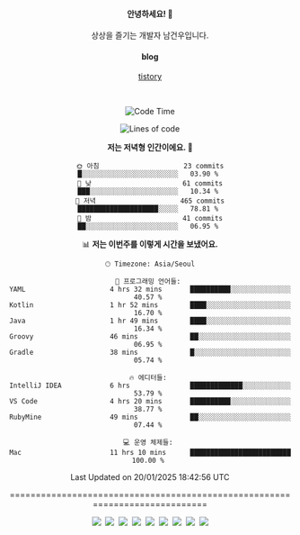 <!--
  **curiousKidd/curiousKidd** is a ✨ _special_ ✨ repository because its `README.md` (this file) appears on your GitHub profile.

  Here are some ideas to get you started:

  - 🔭 I’m currently working on ...
  - 🌱 I’m currently learning ...
  - 👯 I’m looking to collaborate on ...
  - 🤔 I’m looking for help with ...
  - 💬 Ask me about ...
  - 📫 How to reach me: ...
  - 😄 Pronouns: ...
  - ⚡ Fun fact: ...
  -->
<div align="center">
 
  #### 안녕하세요! 👋
  상상을 즐기는 개발자 남건우입니다.
  <br />
  
  #### blog
  [tistory](https://curiouskidd.tistory.com/)
  
  <br />

<!--START_SECTION:waka-->
![Code Time](http://img.shields.io/badge/Code%20Time-332%20hrs%2033%20mins-blue)

![Lines of code](https://img.shields.io/badge/%EC%A0%80%EB%8A%94%20%EC%97%AC%ED%83%9C%EA%B9%8C%EC%A7%80%20-10.1%20million%20%EC%A4%84%EC%9D%98%20%EC%BD%94%EB%93%9C%EB%A5%BC%20%EC%9E%91%EC%84%B1%ED%96%88%EC%96%B4%EC%9A%94.-blue)

**저는 저녁형 인간이에요. 🦉** 

```text
🌞 아침                     23 commits          █░░░░░░░░░░░░░░░░░░░░░░░░   03.90 % 
🌆 낮　                     61 commits          ███░░░░░░░░░░░░░░░░░░░░░░   10.34 % 
🌃 저녁                     465 commits         ████████████████████░░░░░   78.81 % 
🌙 밤　                     41 commits          ██░░░░░░░░░░░░░░░░░░░░░░░   06.95 % 
```


📊 **저는 이번주를 이렇게 시간을 보냈어요.** 

```text
🕑︎ Timezone: Asia/Seoul

💬 프로그래밍 언어들: 
YAML                     4 hrs 32 mins       ██████████░░░░░░░░░░░░░░░   40.57 % 
Kotlin                   1 hr 52 mins        ████░░░░░░░░░░░░░░░░░░░░░   16.70 % 
Java                     1 hr 49 mins        ████░░░░░░░░░░░░░░░░░░░░░   16.34 % 
Groovy                   46 mins             ██░░░░░░░░░░░░░░░░░░░░░░░   06.95 % 
Gradle                   38 mins             █░░░░░░░░░░░░░░░░░░░░░░░░   05.74 % 

🔥 에디터들: 
IntelliJ IDEA            6 hrs               █████████████░░░░░░░░░░░░   53.79 % 
VS Code                  4 hrs 20 mins       ██████████░░░░░░░░░░░░░░░   38.77 % 
RubyMine                 49 mins             ██░░░░░░░░░░░░░░░░░░░░░░░   07.44 % 

💻 운영 체제들: 
Mac                      11 hrs 10 mins      █████████████████████████   100.00 % 
```


 Last Updated on 20/01/2025 18:42:56 UTC
<!--END_SECTION:waka-->

============================================================================
    
<!--   ### :sparkles: Tech Stack  -->
<div class="stack"> 
     <p> 
       <img src="https://img.shields.io/badge/Java-007396?style=flat-square&logo=Java&logoColor=white"/></a>&nbsp  
       <img src="https://img.shields.io/badge/Javascript-ffb13b?style=flat-square&logo=javascript&logoColor=white"/></a>&nbsp  
       <img src="https://img.shields.io/badge/SpringBoot-6DB33F?style=flat-square&logo=Spring&logoColor=white"/></a>&nbsp  
       <img src="https://img.shields.io/badge/Vue.js-4FC08D?style=flat&logo=vue-dot-js&logoColor=white"/></a>&nbsp 
       <img src="https://img.shields.io/badge/Gradle-6799FF?style=flat-square&logo=Gradle&logoColor=white"/></a>&nbsp  
       <img src="https://img.shields.io/badge/Oracle-DB3552?style=flat-square&logo=Oracle&logoColor=white"/></a>&nbsp  
       <img src="https://img.shields.io/badge/css-1572B6?style=flat-square&logo=css3&logoColor=white"/></a>&nbsp  
       <img src="https://img.shields.io/badge/html-d14836?style=flat-square&logo=html5&logoColor=white"/></a>&nbsp  
       <img src="https://img.shields.io/badge/Git-F05032?style=flat&logo=Git&logoColor=white"/></a> 
     </p> 
   </div>  
 
<!--   ![curiousKidd's github stats](https://github-readme-stats.vercel.app/api?username=curiousKidd&show_icons=true&theme=chartreuse-dark) -->
</div>

